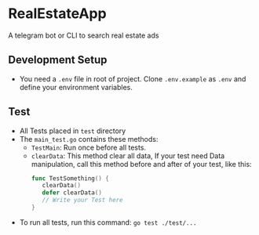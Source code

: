 # RealEstateApp
A telegram bot or CLI to search real estate ads

## Development Setup
 - You need a `.env` file in root of project. Clone `.env.example` as `.env` and define your environment variables.

 ## Test
 - All Tests placed in `test` directory
 - The `main_test.go` contains these methods:
   - `TestMain`: Run once before all tests.
   - `clearData`: This method clear all data, If your test need Data manipulation, call this method before and after of your test, like this:
     ```go
     func TestSomething() {
        clearData()
	    defer clearData()
        // Write your Test here
     }
     ```
 - To run all tests, run this command: `go test ./test/...`